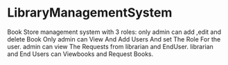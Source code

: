 # LibraryManagementSystem
Book Store management system with 3 roles: only admin can add ,edit and delete Book  Only admin can View And Add Users And set The Role For the user. admin can view The Requests from librarian and EndUser.  librarian and End Users can Viewbooks and Request Books.
